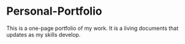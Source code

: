 # Personal-Portfolio
This is a one-page portfolio of my work. It is a living documents that updates as my skills develop.
